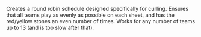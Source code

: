 Creates a round robin schedule designed specifically for curling. Ensures that all teams play as evenly as possible on each sheet, and has the red/yellow stones an even number of times. Works for any number of teams up to 13 (and is too slow after that).